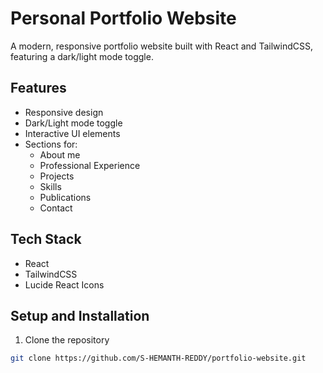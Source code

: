 # Personal Portfolio Website

A modern, responsive portfolio website built with React and TailwindCSS, featuring a dark/light mode toggle.

## Features
- Responsive design
- Dark/Light mode toggle
- Interactive UI elements
- Sections for:
  - About me
  - Professional Experience
  - Projects
  - Skills
  - Publications
  - Contact

## Tech Stack
- React
- TailwindCSS
- Lucide React Icons

## Setup and Installation
1. Clone the repository
```bash
git clone https://github.com/S-HEMANTH-REDDY/portfolio-website.git